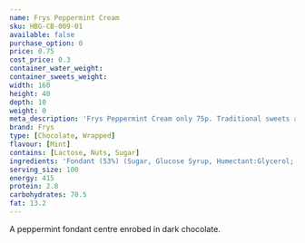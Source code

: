 ```yaml
---
name: Frys Peppermint Cream
sku: HBG-CB-009-01
available: false
purchase_option: 0
price: 0.75
cost_price: 0.3
container_water_weight: 
container_sweets_weight: 
width: 160
height: 40
depth: 10
weight: 0
meta_description: 'Frys Peppermint Cream only 75p. Traditional sweets and more at Humbugs Confectionery Store. Specialists in satisfying your sweet tooth!'
brand: Frys
type: [Chocolate, Wrapped]
flavour: [Mint]
contains: [Lactose, Nuts, Sugar]
ingredients: 'Fondant (53%) (Sugar, Glucose Syrup, Humectant:Glycerol; Flavouring), Chocolate (Sugar, Cocoa Mass, Cocoa Butter, Vegetable Fat, Emulsifier: Soya Lecithin, E476)'
serving_size: 100
energy: 415
protein: 2.8
carbohydrates: 70.5
fat: 13.2
---
```

A peppermint fondant centre enrobed in dark chocolate.
